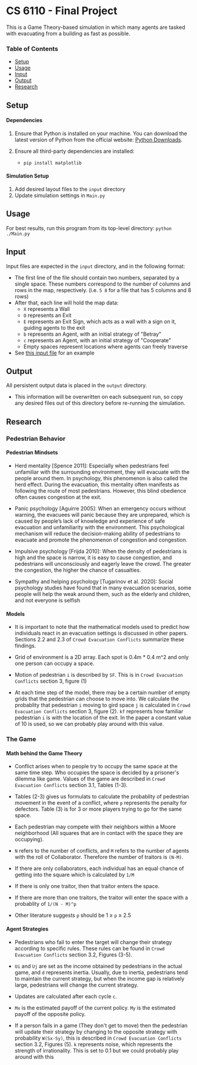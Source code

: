 # CS 6110 - Final Project

This is a Game Theory-based simulation in which many agents are tasked with evacuating from a building as fast as possible.

### Table of Contents
- [Setup](README.md#setup)
- [Usage](README.md#usage)
- [Input](README.md#input)
- [Output](README.md#output)
- [Research](README.md#research)

## Setup
#### Dependencies
1. Ensure that Python is installed on your machine. You can download the latest version of Python from the official website: [Python Downloads](https://www.python.org/downloads/).

2. Ensure all third-party dependencies are installed:
    - `pip install matplotlib`

#### Simulation Setup
1. Add desired layout files to the `input` directory
2. Update simulation settings in `Main.py`

## Usage

For best results, run this program from its top-level directory:
`python ./Main.py`

## Input

Input files are expected in the `input` directory, and in the following format:
  - The first line of the file should contain two numbers, separated by a single space. These numbers correspond to the number of columns and rows in the map, respectively. (i.e. `5 8` for a file that has 5 columns and 8 rows)
  - After that, each line will hold the map data:
      - `X` represents a Wall
      - `O` represents an Exit
      - `E` represents an Exit Sign, which acts as a wall with a sign on it, guiding agents to the exit
      - `b` represents an Agent, with an initial strategy of "Betray"
      - `c` represents an Agent, with an initial strategy of "Cooperate"
      - Empty spaces represent locations where agents can freely traverse
  - See [this input file](input/Debug1.txt) for an example

## Output

All persistent output data is placed in the `output` directory.
- This information will be overwritten on each subsequent run, so copy any desired files out of this directory before re-running the simulation.

## Research

### Pedestrian Behavior
#### Pedestrian Mindsets
* Herd mentality [Spence 2011]: Especially when pedestrians
feel unfamiliar with the surrounding environment, they will
evacuate with the people around them. In psychology, this
phenomenon is also called the herd effect. During the evacuation, this mentality often manifests as following the route
of most pedestrians. However, this blind obedience often
causes congestion at the exit.

* Panic psychology [Aguirre 2005]: When an emergency occurs without warning, the evacuees will panic because they
are unprepared, which is caused by people’s lack of knowledge and experience of safe evacuation and unfamiliarity
with the environment. This psychological mechanism will reduce the decision-making ability of pedestrians to evacuate
and promote the phenomenon of congestion and congestion.

* Impulsive psychology [Frijda 2010]: When the density of
pedestrians is high and the space is narrow, it is easy to
cause congestion, and pedestrians will unconsciously and
eagerly leave the crowd. The greater the congestion, the
higher the chance of casualties.

* Sympathy and helping psychology [Tugarinov et al. 2020]:
Social psychology studies have found that in many evacuation scenarios, some people will help the weak around them,
such as the elderly and children, and not everyone is selfish

#### Models

* It is important to note that the mathematical models used to predict how individuals react in an evacuation settings is discussed in other papers. Sections 2.2 and 2.3 of `Crowd Evacuation Conflicts` summarize these findings.

* Grid of environment is a 2D array. Each spot is 0.4m * 0.4 m^2 and only one person can occupy a space.

* Motion of pedestrian `i` is described by `SF`. This is in `Crowd Evacuation Conflicts` section 3, figure (1)

* At each time step of the model, there may be a certain number of empty grids that the pedestrian can choose to move into. We calculate the probablity that pedestrian `i` moving to gird space `j` is calculated in `Crowd Evacuation Conflicts` section 3, figure (2). `kf` represents how familiar pedestrian `i` is with the location of the exit. In the paper a constant value of 10 is used, so we can probably play around with this value.

### The Game
#### Math behind the Game Theory

* Conflict arises when to people try to occupy the same space at the same time step. Who occupies the space is decided by a prisoner's dilemma like game. Values of the game are described in `Crowd Evacuation Conflicts` section 3.1, Tables (1-3).

* Tables (2-3) gives us formulats to calculate the probablity of pedestrian movement in the event of a conflict, where `p` represents the penalty for defectors. Table (3) is for 3 or more players trying to go for the same space. 

* Each pedestrian may compete with their neighbors within a Moore neighborhood (All squares that are in contact with the space they are occupying).

* `N` refers to the number of conflicts, and `M` refers to the number of agents with the roll of Collaborator. Therefore the number of traitors is `(N-M)`. 

* If there are only collaborators, each individual has an equal chance of getting into the square which is calculated by `1/M`

* If there is only one traitor, then that traitor enters the space.

* If there are more than one traitors, the traitor will enter the space with a probablity of `1/(N - M)^p`

* Other literature suggests `p` should be 1 ≥ `p` ≥ 2.5

#### Agent Strategies

* Pedestrians who fail to enter the target will change their strategy according to specific rules. These rules can be found in `Crowd Evacuation Conflicts` section 3.2, Figures (3-5).

* `Ui` and `Uj` are set as the income obtained by
pedestrians in the actual game, and `d` represents inertia. Usually, due to inertia, pedestrians tend to maintain the current strategy, but when the income gap is relatively large, pedestrians will change the current strategy. 

* Updates are calculated after each cycle `c`. 

* `Mx` is the estimated payoff of the current policy. `My` is the estimated payoff of the opposite policy. 

* If a person fails in a game (They don't get to move) then the pedestrian will update their strategy by changing to the opposite strategy with probability `W(Sx-Sy)`, this is described in `Crowd Evacuation Conflicts` section 3.2, Figures (5). `k` represents noise, which represents the strength of irrationality. This is set to 0.1 but we could probably play around with this

